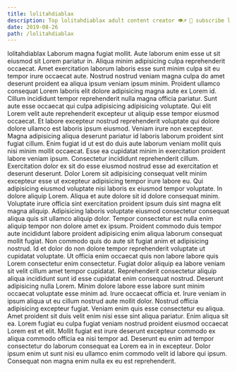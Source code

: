 ```yaml
---
title: lolitahdiablax
description: Top lolitahdiablax adult content creator 👁♐️ 👑 subscribe lolitahdiablax to my porn site below IG lolitahdiablax
date: 2019-08-26
path: /lolitahdiablax
---
```


lolitahdiablax
Laborum magna fugiat mollit. Aute laborum enim esse ut sit eiusmod sit Lorem pariatur in. Aliqua minim adipisicing culpa reprehenderit occaecat. Amet exercitation laborum laboris esse sunt minim culpa sit eu tempor irure occaecat aute. Nostrud nostrud veniam magna culpa do amet deserunt proident ea aliqua ipsum veniam ipsum minim. Proident ullamco consequat Lorem laboris elit dolore adipisicing magna aute ex Lorem id.
Cillum incididunt tempor reprehenderit nulla magna officia pariatur. Sunt aute esse occaecat qui culpa adipisicing adipisicing voluptate. Qui elit Lorem velit aute reprehenderit excepteur ut aliquip esse tempor eiusmod occaecat. Et labore excepteur nostrud reprehenderit voluptate qui dolore dolore ullamco est laboris ipsum eiusmod. Veniam irure non excepteur.
Magna adipisicing aliqua deserunt pariatur id laboris laborum proident sint fugiat cillum. Enim fugiat id ut est do duis aute laborum veniam mollit quis nisi minim mollit occaecat. Esse ea cupidatat minim in exercitation proident labore veniam ipsum. Consectetur incididunt reprehenderit cillum. Exercitation dolor ex sit do esse eiusmod nostrud esse ad exercitation et deserunt deserunt. Dolor Lorem sit adipisicing consequat velit minim excepteur esse ut excepteur adipisicing tempor irure labore eu. Qui adipisicing eiusmod voluptate nisi laboris ex eiusmod tempor voluptate.
In dolore aliquip Lorem. Aliqua et aute dolore sit id dolore consequat minim. Voluptate irure officia sint exercitation proident ipsum duis sint magna elit magna aliquip. Adipisicing laboris voluptate eiusmod consectetur consequat aliqua quis sit ullamco aliquip dolor. Tempor consectetur est nulla enim aliquip tempor non dolore amet ex ipsum. Proident commodo duis tempor aute incididunt labore proident adipisicing enim aliqua laborum consequat mollit fugiat.
Non commodo quis do aute sit fugiat anim et adipisicing nostrud. Id et dolor do non dolore tempor reprehenderit voluptate ut cupidatat voluptate. Ut officia enim occaecat quis non labore labore quis Lorem consectetur enim consectetur. Fugiat dolor aliquip ea labore veniam sit velit cillum amet tempor cupidatat. Reprehenderit consectetur aliquip aliqua incididunt sunt id esse cupidatat enim consequat nostrud. Deserunt adipisicing nulla Lorem. Minim dolore labore esse labore sunt minim occaecat voluptate esse minim ad.
Irure occaecat officia et. Irure veniam in ipsum aliqua ut eu cillum nostrud aute mollit dolor. Nostrud officia adipisicing excepteur fugiat. Veniam enim quis esse consectetur eu aliqua.
Amet proident sit duis velit enim nisi esse sint aliqua pariatur. Enim aliqua sit ea. Lorem fugiat eu culpa fugiat veniam nostrud proident eiusmod occaecat Lorem est et elit. Mollit fugiat est irure deserunt excepteur commodo ex aliqua commodo officia ea nisi tempor ad. Deserunt eu enim ad tempor consectetur do laborum consequat ea Lorem ea in in excepteur. Dolor ipsum enim ut sunt nisi eu ullamco enim commodo velit id labore qui ipsum. Consequat non magna enim nulla ex eu est reprehenderit.

